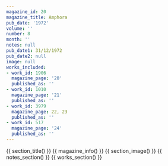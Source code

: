 ```yaml
---
magazine_id: 20
magazine_title: Amphora
pub_date: '1972'
volume: ''
number: 8
month: ''
notes: null
pub_date1: 31/12/1972
pub_date2: null
image: null
works_included:
- work_id: 1906
  magazine_page: '20'
  published_as: ''
- work_id: 1010
  magazine_page: '21'
  published_as: ''
- work_id: 3979
  magazine_page: 22, 23
  published_as: ''
- work_id: 517
  magazine_page: '24'
  published_as: ''
---
```


{{ section_title() }}
{{ magazine_info() }}
{{ section_image() }}
{{ notes_section() }}
{{ works_section() }}
